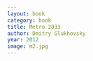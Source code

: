 ```yaml
---
layout: book
category: book
title: Metro 2033
author: Dmitry Glukhovsky
year: 2012
image: m2.jpg
---
```

